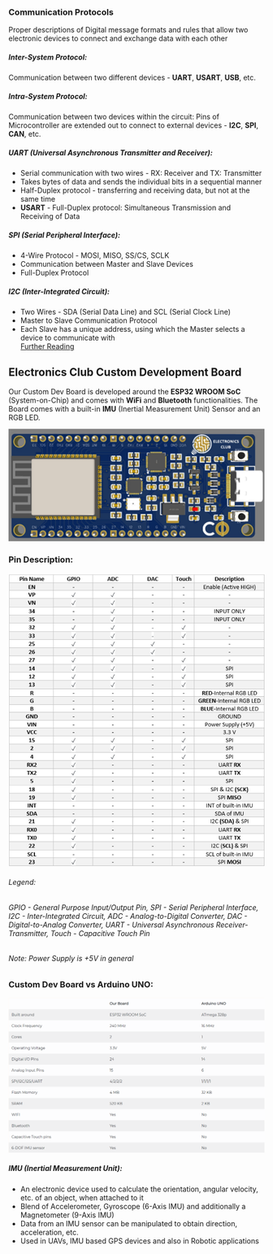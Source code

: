 ### Communication Protocols 
Proper descriptions of Digital message formats and rules that allow two electronic devices to connect and exchange data with each other            
##### Inter-System Protocol: 
Communication between two different devices - **UART**, **USART**, **USB**, etc.        
##### Intra-System Protocol: 
Communication between two devices within the circuit: Pins of Microcontroller are extended out to connect to external devices - **I2C**, **SPI**, **CAN**, etc.      
##### UART (Universal Asynchronous Transmitter and Receiver):
* Serial communication with two wires - RX: Receiver and TX: Transmitter             
* Takes bytes of data and sends the individual bits in a sequential manner               
* Half-Duplex protocol -  transferring and receiving data, but not at the same time     
* **USART** - Full-Duplex protocol: Simultaneous Transmission and Receiving of Data                 
##### SPI (Serial Peripheral Interface):
* 4-Wire Protocol - MOSI, MISO, SS/CS, SCLK          
* Communication between Master and Slave Devices         
* Full-Duplex Protocol           
##### I2C (Inter-Integrated Circuit):          
* Two Wires - SDA (Serial Data Line) and SCL (Serial Clock Line)          
* Master to Slave Communication Protocol         
* Each Slave has a unique address, using which the Master selects a device to communicate with             
[Further Reading](https://www.elprocus.com/communication-protocols/)     
## Electronics Club Custom Development Board
Our Custom Dev Board is developed around the **ESP32 WROOM SoC** (System-on-Chip) and comes with **WiFi** and **Bluetooth** functionalities. The Board comes with a built-in **IMU** (Inertial Measurement Unit) Sensor and an RGB LED.                        

![](Images/CDB.jpeg)
### Pin Description:
![](Images/PinDescr.png)                  
###### Legend:         
###### GPIO - General Purpose Input/Output Pin, SPI - Serial Peripheral Interface, I2C - Inter-Integrated Circuit, ADC - Analog-to-Digital Converter, DAC - Digital-to-Analog Converter, UART - Universal Asynchronous Receiver-Transmitter, Touch - Capacitive Touch Pin                  
###### Note: Power Supply is +5V in general 
### Custom Dev Board vs Arduino UNO:
![](Images/CDBvsUNO.png)
##### IMU (Inertial Measurement Unit): 
* An electronic device used to calculate the orientation, angular velocity, etc. of an object, when attached to it        
* Blend of Accelerometer, Gyroscope (6-Axis IMU) and additionally a Magnetometer (9-Axis IMU)          
* Data from an IMU sensor can be manipulated to obtain direction, acceleration, etc.                
* Used in UAVs, IMU based GPS devices and also in Robotic applications
